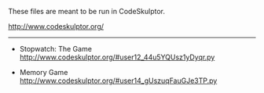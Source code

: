These files are meant to be run in CodeSkulptor.

http://www.codeskulptor.org/

* * *

* Stopwatch: The Game
http://www.codeskulptor.org/#user12_44u5YQUsz1yDyqr.py

* Memory Game
http://www.codeskulptor.org/#user14_gUszuqFauGJe3TP.py